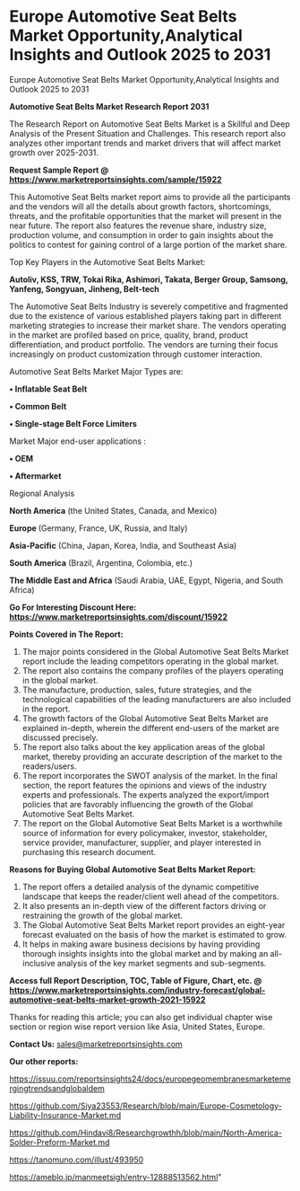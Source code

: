 # Europe Automotive Seat Belts Market Opportunity,Analytical Insights and Outlook 2025 to 2031
 Europe Automotive Seat Belts Market Opportunity,Analytical Insights and Outlook 2025 to 2031

<strong>Automotive Seat Belts Market Research Report 2031</strong>

The Research Report on Automotive Seat Belts Market is a Skillful and Deep Analysis of the Present Situation and Challenges. This research report also analyzes other important trends and market drivers that will affect market growth over 2025-2031.

<strong>Request Sample Report @ <a href=https://www.marketreportsinsights.com/sample/15922>https://www.marketreportsinsights.com/sample/15922</a></strong>

This Automotive Seat Belts market report aims to provide all the participants and the vendors will all the details about growth factors, shortcomings, threats, and the profitable opportunities that the market will present in the near future. The report also features the revenue share, industry size, production volume, and consumption in order to gain insights about the politics to contest for gaining control of a large portion of the market share.

Top Key Players in the Automotive Seat Belts Market:

<strong>Autoliv, KSS, TRW, Tokai Rika, Ashimori, Takata, Berger Group, Samsong, Yanfeng, Songyuan, Jinheng, Belt-tech</strong>

The Automotive Seat Belts Industry is severely competitive and fragmented due to the existence of various established players taking part in different marketing strategies to increase their market share. The vendors operating in the market are profiled based on price, quality, brand, product differentiation, and product portfolio. The vendors are turning their focus increasingly on product customization through customer interaction.

Automotive Seat Belts Market Major Types are:

<strong>• Inflatable Seat Belt

• Common Belt

• Single-stage Belt Force Limiters</strong>

Market Major end-user applications :

<strong>• OEM

• Aftermarket</strong>

Regional Analysis

</u><strong><b>North America</b></strong> (the United States, Canada, and Mexico)

<strong><b>Europe </b></strong>(Germany, France, UK, Russia, and Italy)

<strong><b>Asia-Pacific</b></strong> (China, Japan, Korea, India, and Southeast Asia)

<strong><b>South America</b></strong> (Brazil, Argentina, Colombia, etc.)

<strong><b>The Middle East and Africa</b></strong> (Saudi Arabia, UAE, Egypt, Nigeria, and South Africa)

<strong>Go For Interesting Discount Here: <a href=https://www.marketreportsinsights.com/discount/15922>https://www.marketreportsinsights.com/discount/15922</a></strong>

<strong>Points Covered in The Report:</strong>
<ol>
  <li>The major points considered in the Global Automotive Seat Belts Market report include the leading competitors operating in the global market.</li>
  <li>The report also contains the company profiles of the players operating in the global market.</li>
  <li>The manufacture, production, sales, future strategies, and the technological capabilities of the leading manufacturers are also included in the report.</li>
  <li>The growth factors of the Global Automotive Seat Belts Market are explained in-depth, wherein the different end-users of the market are discussed precisely.</li>
  <li>The report also talks about the key application areas of the global market, thereby providing an accurate description of the market to the readers/users.</li>
  <li>The report incorporates the SWOT analysis of the market. In the final section, the report features the opinions and views of the industry experts and professionals. The experts analyzed the export/import policies that are favorably influencing the growth of the Global Automotive Seat Belts Market.</li>
  <li>The report on the Global Automotive Seat Belts Market is a worthwhile source of information for every policymaker, investor, stakeholder, service provider, manufacturer, supplier, and player interested in purchasing this research document.</li>
</ol>
<strong>Reasons for Buying Global Automotive Seat Belts Market Report:</strong>

<ol>
  <li>The report offers a detailed analysis of the dynamic competitive landscape that keeps the reader/client well ahead of the competitors.</li>
  <li>It also presents an in-depth view of the different factors driving or restraining the growth of the global market.</li>
  <li>The Global Automotive Seat Belts Market report provides an eight-year forecast evaluated on the basis of how the market is estimated to grow.</li>
  <li>It helps in making aware business decisions by having providing thorough insights insights into the global market and by making an all-inclusive analysis of the key market segments and sub-segments.</li>
</ol>
<strong>Access full Report Description, TOC, Table of Figure, Chart, etc. @ <a href=https://www.marketreportsinsights.com/industry-forecast/global-automotive-seat-belts-market-growth-2021-15922>https://www.marketreportsinsights.com/industry-forecast/global-automotive-seat-belts-market-growth-2021-15922</a></strong>


Thanks for reading this article; you can also get individual chapter wise section or region wise report version like Asia, United States, Europe.

<strong>Contact Us:</strong>
sales@marketreportsinsights.com

<strong>Our other reports:</strong>

<a href=https://issuu.com/reportsinsights24/docs/europegeomembranesmarketemergingtrendsandglobaldem>https://issuu.com/reportsinsights24/docs/europegeomembranesmarketemergingtrendsandglobaldem</a>

<a href=https://github.com/Siya23553/Research/blob/main/Europe-Cosmetology-Liability-Insurance-Market.md>https://github.com/Siya23553/Research/blob/main/Europe-Cosmetology-Liability-Insurance-Market.md</a>

<a href=https://github.com/Hindavi8/Researchgrowthh/blob/main/North-America-Solder-Preform-Market.md>https://github.com/Hindavi8/Researchgrowthh/blob/main/North-America-Solder-Preform-Market.md</a>

<a href=https://tanomuno.com/illust/493950>https://tanomuno.com/illust/493950</a>

<a href=https://ameblo.jp/manmeetsigh/entry-12888513562.html>https://ameblo.jp/manmeetsigh/entry-12888513562.html</a>"
